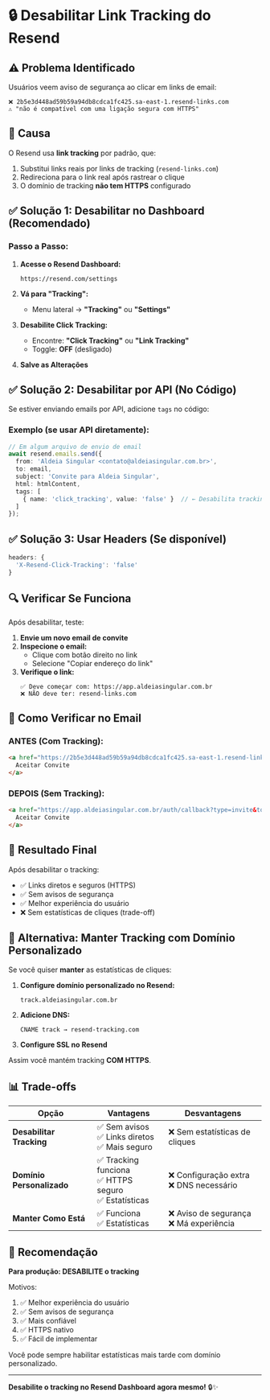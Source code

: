 # 🔒 Desabilitar Link Tracking do Resend

## ⚠️ Problema Identificado

Usuários veem aviso de segurança ao clicar em links de email:
```
❌ 2b5e3d448ad59b59a94db8cdca1fc425.sa-east-1.resend-links.com
⚠️ "não é compatível com uma ligação segura com HTTPS"
```

## 🎯 Causa

O Resend usa **link tracking** por padrão, que:
1. Substitui links reais por links de tracking (`resend-links.com`)
2. Redireciona para o link real após rastrear o clique
3. O domínio de tracking **não tem HTTPS** configurado

## ✅ Solução 1: Desabilitar no Dashboard (Recomendado)

### Passo a Passo:

1. **Acesse o Resend Dashboard:**
   ```
   https://resend.com/settings
   ```

2. **Vá para "Tracking":**
   - Menu lateral → **"Tracking"** ou **"Settings"**

3. **Desabilite Click Tracking:**
   - Encontre: **"Click Tracking"** ou **"Link Tracking"**
   - Toggle: **OFF** (desligado)

4. **Salve as Alterações**

## ✅ Solução 2: Desabilitar por API (No Código)

Se estiver enviando emails por API, adicione `tags` no código:

### Exemplo (se usar API diretamente):

```typescript
// Em algum arquivo de envio de email
await resend.emails.send({
  from: 'Aldeia Singular <contato@aldeiasingular.com.br>',
  to: email,
  subject: 'Convite para Aldeia Singular',
  html: htmlContent,
  tags: [
    { name: 'click_tracking', value: 'false' }  // ← Desabilita tracking
  ]
});
```

## ✅ Solução 3: Usar Headers (Se disponível)

```typescript
headers: {
  'X-Resend-Click-Tracking': 'false'
}
```

## 🔍 Verificar Se Funciona

Após desabilitar, teste:

1. **Envie um novo email de convite**
2. **Inspecione o email:**
   - Clique com botão direito no link
   - Selecione "Copiar endereço do link"
3. **Verifique o link:**
   ```
   ✅ Deve começar com: https://app.aldeiasingular.com.br
   ❌ NÃO deve ter: resend-links.com
   ```

## 📧 Como Verificar no Email

### ANTES (Com Tracking):
```html
<a href="https://2b5e3d448ad59b59a94db8cdca1fc425.sa-east-1.resend-links.com/...">
  Aceitar Convite
</a>
```

### DEPOIS (Sem Tracking):
```html
<a href="https://app.aldeiasingular.com.br/auth/callback?type=invite&token=...">
  Aceitar Convite
</a>
```

## 🎯 Resultado Final

Após desabilitar o tracking:
- ✅ Links diretos e seguros (HTTPS)
- ✅ Sem avisos de segurança
- ✅ Melhor experiência do usuário
- ❌ Sem estatísticas de cliques (trade-off)

## 🤔 Alternativa: Manter Tracking com Domínio Personalizado

Se você quiser **manter** as estatísticas de cliques:

1. **Configure domínio personalizado no Resend:**
   ```
   track.aldeiasingular.com.br
   ```

2. **Adicione DNS:**
   ```
   CNAME track → resend-tracking.com
   ```

3. **Configure SSL no Resend**

Assim você mantém tracking **COM HTTPS**.

## 📊 Trade-offs

| Opção | Vantagens | Desvantagens |
|-------|-----------|--------------|
| **Desabilitar Tracking** | ✅ Sem avisos<br>✅ Links diretos<br>✅ Mais seguro | ❌ Sem estatísticas de cliques |
| **Domínio Personalizado** | ✅ Tracking funciona<br>✅ HTTPS seguro<br>✅ Estatísticas | ❌ Configuração extra<br>❌ DNS necessário |
| **Manter Como Está** | ✅ Funciona<br>✅ Estatísticas | ❌ Aviso de segurança<br>❌ Má experiência |

## 🚀 Recomendação

**Para produção: DESABILITE o tracking**

Motivos:
1. ✅ Melhor experiência do usuário
2. ✅ Sem avisos de segurança
3. ✅ Mais confiável
4. ✅ HTTPS nativo
5. ✅ Fácil de implementar

Você pode sempre habilitar estatísticas mais tarde com domínio personalizado.

---

**Desabilite o tracking no Resend Dashboard agora mesmo!** 🔒✨

